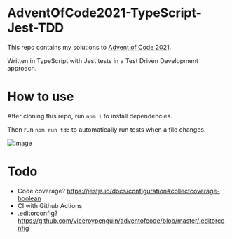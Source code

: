 # AdventOfCode2021-TypeScript-Jest-TDD

This repo contains my solutions to [Advent of Code 2021](https://adventofcode.com/2021).

Written in TypeScript with Jest tests in a Test Driven Development approach.

# How to use

After cloning this repo, run `npm i` to install dependencies.

Then run `npm run tdd` to automatically run tests when a file changes.

![image](https://user-images.githubusercontent.com/27555162/144350170-1c1418e3-8932-460f-adb6-4ad0b6bbb6f6.png)

# Todo

- Code coverage? https://jestjs.io/docs/configuration#collectcoverage-boolean
- CI with Github Actions
- .editorconfig? https://github.com/viceroypenguin/adventofcode/blob/master/.editorconfig
